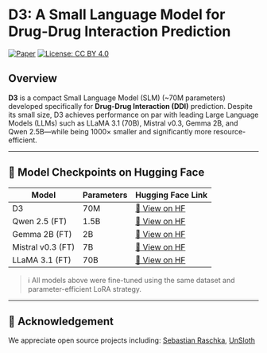 # D3: A Small Language Model for Drug-Drug Interaction Prediction

[![Paper](https://img.shields.io/badge/ScienceDirect-View%20Paper-orange)](https://www.sciencedirect.com/science/article/pii/S2666827025000416)
[![License: CC BY 4.0](https://img.shields.io/badge/license-CC--BY--4.0-brightgreen)](http://creativecommons.org/licenses/by/4.0/)

## Overview

**D3** is a compact Small Language Model (SLM) (~70M parameters) developed specifically for **Drug-Drug Interaction (DDI)** prediction. Despite its small size, D3 achieves performance on par with leading Large Language Models (LLMs) such as LLaMA 3.1 (70B), Mistral v0.3, Gemma 2B, and Qwen 2.5B—while being 1000× smaller and significantly more resource-efficient.

---

## 🧠 Model Checkpoints on Hugging Face

| Model          | Parameters | Hugging Face Link |
|----------------|------------|-------------------|
| D3             | 70M        | [🔗 View on HF](https://huggingface.co/your-username/D3) |
| Qwen 2.5 (FT)  | 1.5B       | [🔗 View on HF](https://huggingface.co/your-username/Qwen2.5-DDI) |
| Gemma 2B (FT)  | 2B         | [🔗 View on HF](https://huggingface.co/your-username/Gemma2-DDI) |
| Mistral v0.3 (FT) | 7B     | [🔗 View on HF](https://huggingface.co/your-username/Mistral-DDI) |
| LLaMA 3.1 (FT) | 70B        | [🔗 View on HF](https://huggingface.co/your-username/LLaMA3.1-DDI) |

> ℹ️ All models above were fine-tuned using the same dataset and parameter-efficient LoRA strategy.

---

## 💚 Acknowledgement
We appreciate open source projects including: 
[Sebastian Raschka](https://github.com/rasbt), [UnSloth](https://github.com/unslothai/unsloth)
